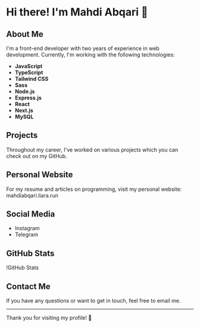 # Hi there! I'm Mahdi Abqari 👋

## About Me
I'm a front-end developer with two years of experience in web development. Currently, I'm working with the following technologies:
- **JavaScript**
- **TypeScript**
- **Tailwind CSS**
- **Sass**
- **Node.js**
- **Express.js**
- **React**
- **Next.js**
- **MySQL**

## Projects
Throughout my career, I've worked on various projects which you can check out on my GitHub.

## Personal Website
For my resume and articles on programming, visit my personal website: mahdiabqari.liara.run

## Social Media
- Instagram
- Telegram

## GitHub Stats
!GitHub Stats

## Contact Me
If you have any questions or want to get in touch, feel free to email me.

---

Thank you for visiting my profile! 🌟
